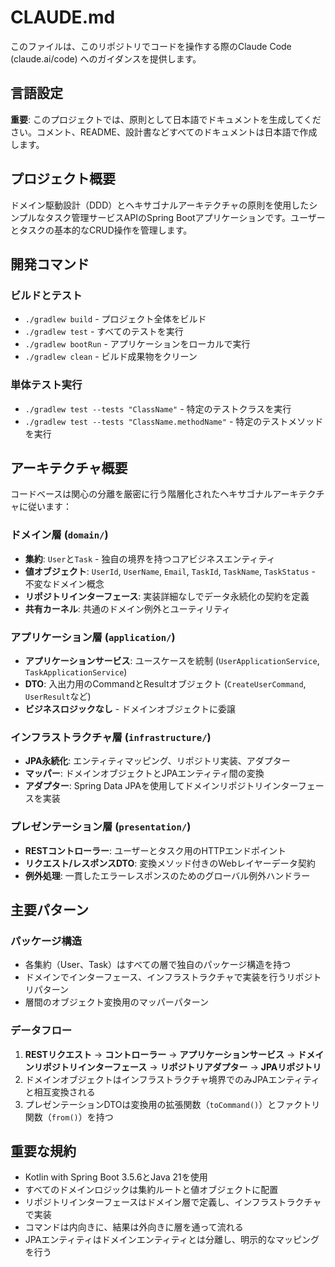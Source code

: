# CLAUDE.md

このファイルは、このリポジトリでコードを操作する際のClaude Code (claude.ai/code) へのガイダンスを提供します。

## 言語設定

**重要**: このプロジェクトでは、原則として日本語でドキュメントを生成してください。コメント、README、設計書などすべてのドキュメントは日本語で作成します。

## プロジェクト概要

ドメイン駆動設計（DDD）とヘキサゴナルアーキテクチャの原則を使用したシンプルなタスク管理サービスAPIのSpring Bootアプリケーションです。ユーザーとタスクの基本的なCRUD操作を管理します。

## 開発コマンド

### ビルドとテスト
- `./gradlew build` - プロジェクト全体をビルド
- `./gradlew test` - すべてのテストを実行
- `./gradlew bootRun` - アプリケーションをローカルで実行
- `./gradlew clean` - ビルド成果物をクリーン

### 単体テスト実行
- `./gradlew test --tests "ClassName"` - 特定のテストクラスを実行
- `./gradlew test --tests "ClassName.methodName"` - 特定のテストメソッドを実行

## アーキテクチャ概要

コードベースは関心の分離を厳密に行う階層化されたヘキサゴナルアーキテクチャに従います：

### ドメイン層 (`domain/`)
- **集約**: `User`と`Task` - 独自の境界を持つコアビジネスエンティティ
- **値オブジェクト**: `UserId`, `UserName`, `Email`, `TaskId`, `TaskName`, `TaskStatus` - 不変なドメイン概念
- **リポジトリインターフェース**: 実装詳細なしでデータ永続化の契約を定義
- **共有カーネル**: 共通のドメイン例外とユーティリティ

### アプリケーション層 (`application/`)
- **アプリケーションサービス**: ユースケースを統制 (`UserApplicationService`, `TaskApplicationService`)
- **DTO**: 入出力用のCommandとResultオブジェクト (`CreateUserCommand`, `UserResult`など)
- **ビジネスロジックなし** - ドメインオブジェクトに委譲

### インフラストラクチャ層 (`infrastructure/`)
- **JPA永続化**: エンティティマッピング、リポジトリ実装、アダプター
- **マッパー**: ドメインオブジェクトとJPAエンティティ間の変換
- **アダプター**: Spring Data JPAを使用してドメインリポジトリインターフェースを実装

### プレゼンテーション層 (`presentation/`)
- **RESTコントローラー**: ユーザーとタスク用のHTTPエンドポイント
- **リクエスト/レスポンスDTO**: 変換メソッド付きのWebレイヤーデータ契約
- **例外処理**: 一貫したエラーレスポンスのためのグローバル例外ハンドラー

## 主要パターン

### パッケージ構造
- 各集約（User、Task）はすべての層で独自のパッケージ構造を持つ
- ドメインでインターフェース、インフラストラクチャで実装を行うリポジトリパターン
- 層間のオブジェクト変換用のマッパーパターン

### データフロー
1. **RESTリクエスト** → **コントローラー** → **アプリケーションサービス** → **ドメインリポジトリインターフェース** → **リポジトリアダプター** → **JPAリポジトリ**
2. ドメインオブジェクトはインフラストラクチャ境界でのみJPAエンティティと相互変換される
3. プレゼンテーションDTOは変換用の拡張関数（`toCommand()`）とファクトリ関数（`from()`）を持つ

## 重要な規約

- Kotlin with Spring Boot 3.5.6とJava 21を使用
- すべてのドメインロジックは集約ルートと値オブジェクトに配置
- リポジトリインターフェースはドメイン層で定義し、インフラストラクチャで実装
- コマンドは内向きに、結果は外向きに層を通って流れる
- JPAエンティティはドメインエンティティとは分離し、明示的なマッピングを行う
